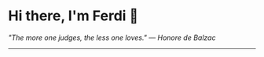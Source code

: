 <h1>Hi there, I'm Ferdi 👋</h1>

<p><em>
  "The more one judges, the less one loves." — Honore de Balzac
</em></p>

---
